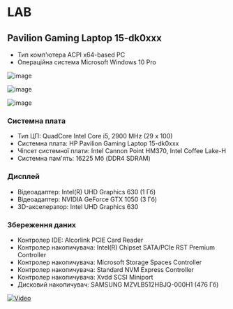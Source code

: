 # LAB

## Pavilion Gaming Laptop 15-dk0xxx

- Тип комп'ютера 	ACPI x64-based PC
- Операцiйна система	Microsoft Windows 10 Pro

![image](https://yellow.ua/media/catalog/product/cache/9/image/600x600/9df78eab33525d08d6e5fb8d27136e95/h/p/hp-pavilion-15-gaming-15-ec0000ur-16d71ea_2.jpg)

![image](https://yellow.ua/media/catalog/product/cache/9/image/508x508/9df78eab33525d08d6e5fb8d27136e95/c/0/c06308796_1.450x450.450x450.900x900.png)

![image](https://yellow.ua/media/catalog/product/cache/9/image/600x600/9df78eab33525d08d6e5fb8d27136e95/h/p/hp-pavilion-16-232b7ea_5.jpg)

### Системна плата	
- Тип ЦП:	QuadCore Intel Core i5, 2900 MHz (29 x 100)
- Системна плата:	HP Pavilion Gaming Laptop 15-dk0xxx
- Чiпсет системної плати:	Intel Cannon Point HM370, Intel Coffee Lake-H
- Системна пам'ять:	16225 Мб  (DDR4 SDRAM)

### Дисплей	
- Вiдеоадаптер:	Intel(R) UHD Graphics 630  (1 Гб)
- Вiдеоадаптер:	NVIDIA GeForce GTX 1050  (3 Гб)
- 3D-акселератор:	Intel UHD Graphics 630

### Збереження даних	
- Контролер IDE: 	Alcorlink PCIE Card Reader
- Контролер накопичувача:	Intel(R) Chipset SATA/PCIe RST Premium Controller
- Контролер накопичувача:	Microsoft Storage Spaces Controller
- Контролер накопичувача:	Standard NVM Express Controller
- Контролер накопичувача:	Xvdd SCSI Miniport
- Дисковий накопичувач:	SAMSUNG MZVLB512HBJQ-000H1  (476 Гб)


[![Video](https://img.youtube.com/vi/6iP0XA76v1o/default.jpg)](https://youtu.be/6iP0XA76v1o)
